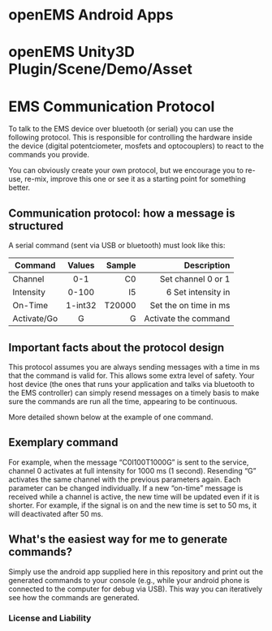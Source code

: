 # openEMS Android Apps


# openEMS Unity3D Plugin/Scene/Demo/Asset

 				 		


# EMS Communication Protocol

To talk to the EMS device over bluetooth (or serial) you can use the following protocol. This is responsible for controlling the hardware inside the device (digital potentciometer, mosfets and optocouplers) to react to the commands you provide.

You can obviously create your own protocol, but we encourage you to re-use, re-mix, improve this one or see it as a starting point for something better.

## Communication protocol: how a message is structured

A serial command (sent via USB or bluetooth) must look like this: 

			
| Command       | Values   | Sample  	| Description | 
| ------------- |:--------:| ---------:|------------:|
| Channel 		|0-1		|C0 		|Set channel 0 or 1|
| Intensity		|0-100 		|I5			|6 Set intensity in| 
| On-Time 		|1-int32 	|T20000 	|Set the on time in ms|
| Activate/Go	|G 			|G			|Activate the command|

## Important facts about the protocol design

This protocol assumes you are always sending messages with a time in ms that the command is valid for. This allows some extra level of safety. Your host device (the ones that runs your application and talks via bluetooth to the EMS controller) can simply resend messages on a timely basis to make sure the commands are run all the time, appearing to be continuous. 

More detailed shown below at the example of one command. 

## Exemplary command

For example, when the message “C0I100T1000G” is sent to the service, channel 0 activates at full intensity for 1000 ms (1 second). Resending “G” activates the same channel with the previous parameters again. Each parameter can be changed individually. If a new “on-time” message is received while a channel is active, the new time will be updated even if it is shorter. For example, if the signal is on and the new time is set to 50 ms, it will deactivated after 50 ms.

## What's the easiest way for me to generate commands?

Simply use the android app supplied here in this repository and print out the generated commands to your console (e.g., while your android phone is connected to the computer for debug via USB).  This way you can iteratively see how the commands are generated. 

### License and Liability

<include this in all files>


